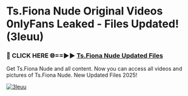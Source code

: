 # Ts.Fiona Nude Original Videos 0nlyFans Leaked - Files Updated! (3leuu)

<h3>🔴 CLICK HERE 🌐==►► <a href="https://tinyurl.com/y5r63du9" rel="nofollow">Ts.Fiona Nude Updated Files</a></h3>

Get Ts.Fiona Nude and all content. Now you can access all videos and pictures of Ts.Fiona Nude. New Updated Files 2025!

[![3leuu](https://i.imgur.com/UVo9nyh.gif)](https://tinyurl.com/y5r63du9)